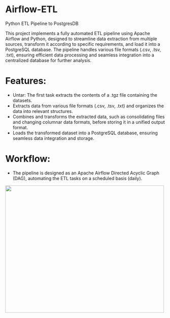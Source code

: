 # Airflow-ETL
Python ETL Pipeline to PostgresDB

This project implements a fully automated ETL pipeline using Apache Airflow and Python, designed to streamline data extraction from multiple sources, transform it according to specific requirements, and load it into a PostgreSQL database. The pipeline handles various file formats (.csv, .tsv, .txt), ensuring efficient data processing and seamless integration into a centralized database for further analysis.

# Features:  
  - Untar: The first task extracts the contents of a .tgz file containing the datasets.
  - Extracts data from various file formats (.csv, .tsv, .txt) and organizes the data into relevant structures.
  - Combines and transforms the extracted data, such as consolidating files and changing columnar data formats, before storing it in a unified output format.
  - Loads the transformed dataset into a PostgreSQL database, ensuring seamless data integration and storage.
  
# Workflow:
  - The pipeline is designed as an Apache Airflow Directed Acyclic Graph (DAG), automating the ETL tasks on a scheduled basis (daily).

<img src="screenshots/Screenshot 2025-03-21 at 16.33.22.png" width=500 height=400>
